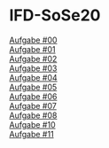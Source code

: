 # IFD-SoSe20


[Aufgabe #00](https://github.com/tillkoester/IFD-SoSe20/blob/master/SWOT-Analyse.pdf)<br>
[Aufgabe #01](https://github.com/tillkoester/IFD-SoSe20/blob/master/Aufgabe%2301.pdf)<br>
[Aufgabe #02](https://github.com/tillkoester/IFD-SoSe20/blob/master/Aufgabe2.md)<br>
[Aufgabe #03](https://rltxef.axshare.com/#id=hwe6jg&p=overview)<br>
[Aufgabe #04](https://github.com/tillkoester/IFD-SoSe20/blob/master/Aufgabe%20%2304.jpg)<br>
[Aufgabe #05](https://www.youtube.com/watch?v=L8_lfIzpJ44)<br>
[Aufgabe #06](https://github.com/tillkoester/IFD-SoSe20/tree/master/Aufgabe%20%2306)<br>
[Aufgabe #07](https://youtu.be/B1pAi6CpcuM)<br>
[Aufgabe #08](https://www.youtube.com/watch?v=0ZRZXo_nkuA)<br>
[Aufgabe #10](https://tillkoester.github.io/IFD-SoSe20/aufgabe10)<br>
[Aufgabe #11](https://github.com/tillkoester/IFD-SoSe20/blob/master/Aufgabe11.md)<br>
